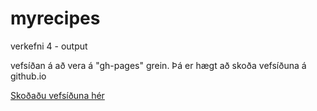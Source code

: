 # myrecipes
verkefni 4 - output

vefsíðan á að vera á "gh-pages" grein. Þá er hægt að skoða vefsíðuna á github.io

[Skoðaðu vefsíðuna hér](https://davygod.github.io/verefni4/)



